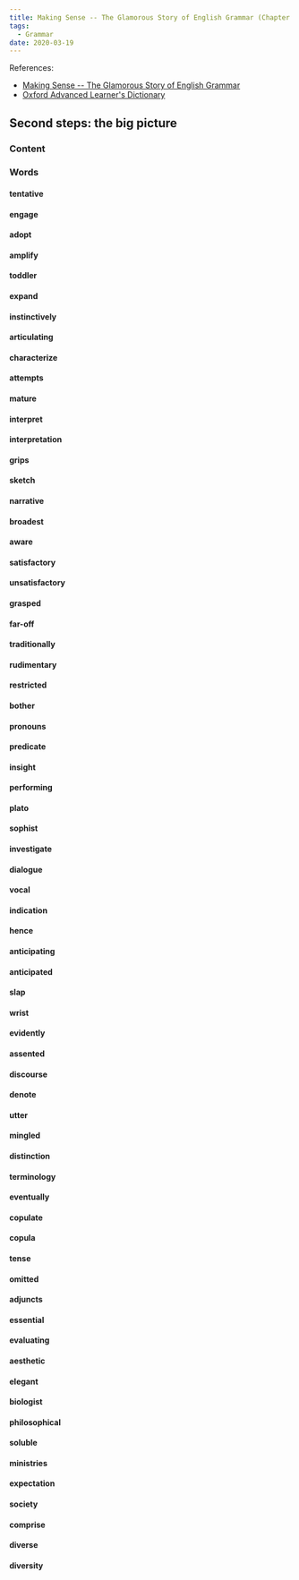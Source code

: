 ```yaml
---
title: Making Sense -- The Glamorous Story of English Grammar (Chapter Two)
tags:
  - Grammar
date: 2020-03-19
---
```


References:

- [Making Sense -- The Glamorous Story of English Grammar](https://www.amazon.com/Making-Sense-Glamorous-English-Grammar/dp/0190660570)
- [Oxford Advanced Learner's Dictionary](https://www.amazon.com/Oxford-Advanced-Learners-Dictionary-8th/dp/B00900NAFI)

## Second steps: the big picture

### Content

### Words

#### tentative

#### engage

#### adopt

#### amplify

#### toddler

#### expand

#### instinctively

#### articulating

#### characterize

#### attempts

#### mature

#### interpret

#### interpretation

#### grips

#### sketch

#### narrative

#### broadest

#### aware

#### satisfactory

#### unsatisfactory

#### grasped

#### far-off

#### traditionally

#### rudimentary

#### restricted

#### bother

#### pronouns

#### predicate

#### insight

#### performing

#### plato

#### sophist

#### investigate

#### dialogue

#### vocal

#### indication

#### hence

#### anticipating

#### anticipated

#### slap

#### wrist

#### evidently

#### assented

#### discourse

#### denote

 #### utter

#### mingled

#### distinction

#### terminology

#### eventually

#### copulate

#### copula

#### tense

#### omitted

#### adjuncts

#### essential

#### evaluating

#### aesthetic

#### elegant

#### biologist

#### philosophical

#### soluble

#### ministries

#### expectation

#### society

#### comprise

#### diverse

#### diversity



